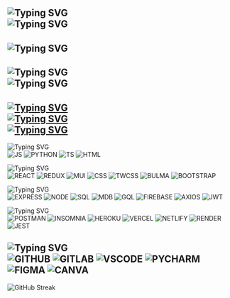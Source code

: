 ![Typing SVG](https://readme-typing-svg.demolab.com?font=Fira+Code&duration=2000&pause=6000&color=44F711&random=false&width=435&lines=Hi%2C+I'm+Richard!) <br>
![Typing SVG](https://readme-typing-svg.demolab.com?font=Fira+Code&duration=2000&pause=6000&color=29F7B5&random=false&width=435&lines=...a+Full-Stack+Software+Developer.) <br>
----- 
![Typing SVG](https://readme-typing-svg.demolab.com?font=Fira+Code&duration=2000&pause=6000&color=EE8FF7&random=false&width=435&lines=STATUS%3A+%5BOPEN+TO+WORK%5D) <br>
-----

![Typing SVG](https://readme-typing-svg.demolab.com?font=Fira+Code&duration=2000&pause=60000&random=false&width=435&lines=Los+Angeles%2C+CA) <br>
![Typing SVG](https://readme-typing-svg.demolab.com?font=Fira+Code&duration=2000&pause=60000&random=false&width=435&lines=Stack%3A+JavaScript%2FMERN) <br>
-----
[![Typing SVG](https://readme-typing-svg.demolab.com?font=Fira+Code&duration=2000&pause=60000&color=E2F765&random=false&width=435&lines=>>Portfolio<<)](https://www.richardsong.dev) <br>
[![Typing SVG](https://readme-typing-svg.demolab.com?font=Fira+Code&duration=2000&pause=60000&color=E2F765&random=false&width=435&lines=>>LinkedIn<<)](https://www.linkedin.com/in/song-richard) <br>
[![Typing SVG](https://readme-typing-svg.demolab.com?font=Fira+Code&duration=2000&pause=60000&color=E2F765&random=false&width=435&lines=>>Resume<<)](https://www.richardsong.dev/assets/RICHARD%20SONG%20-%20RESUME.pdf) <br>
-----
![Typing SVG](https://readme-typing-svg.demolab.com?font=Fira+Code&duration=2000&pause=15000&color=f8f8ff&random=false&width=435&lines=Languages:) <br>
![JS](https://img.shields.io/badge/JavaScript-323330?style=for-the-badge&logo=javascript&logoColor=F7DF1E)
![PYTHON](https://img.shields.io/badge/Python-FFD43B?style=for-the-badge&logo=python&logoColor=blue)
![TS](https://img.shields.io/badge/TypeScript-007ACC?style=for-the-badge&logo=typescript&logoColor=white)
![HTML](https://img.shields.io/badge/HTML5-E34F26?style=for-the-badge&logo=html5&logoColor=white)

![Typing SVG](https://readme-typing-svg.demolab.com?font=Fira+Code&duration=2000&pause=15000&color=f8f8ff&random=false&width=435&lines=Front-End:) <br>
![REACT](https://img.shields.io/badge/React-20232A?style=for-the-badge&logo=react&logoColor=61DAFB)
![REDUX](https://img.shields.io/badge/Redux-593D88?style=for-the-badge&logo=redux&logoColor=white)
![MUI](https://img.shields.io/badge/Material%20UI-007FFF?style=for-the-badge&logo=mui&logoColor=white)
![CSS](https://img.shields.io/badge/CSS3-1572B6?style=for-the-badge&logo=css3&logoColor=white)
![TWCSS](https://img.shields.io/badge/Tailwind_CSS-38B2AC?style=for-the-badge&logo=tailwind-css&logoColor=white)
![BULMA](https://img.shields.io/badge/Bulma-00D1B2?style=for-the-badge&logo=Bulma&logoColor=white)
![BOOTSTRAP](https://img.shields.io/badge/Bootstrap-563D7C?style=for-the-badge&logo=bootstrap&logoColor=white)

![Typing SVG](https://readme-typing-svg.demolab.com?font=Fira+Code&duration=2000&pause=15000&color=f8f8ff&random=false&width=435&lines=Back-End:) <br>
![EXPRESS](https://img.shields.io/badge/Express%20js-000000?style=for-the-badge&logo=express&logoColor=white)
![NODE](https://img.shields.io/badge/Node%20js-339933?style=for-the-badge&logo=nodedotjs&logoColor=white)
![SQL](https://img.shields.io/badge/MySQL-005C84?style=for-the-badge&logo=mysql&logoColor=white)
![MDB](https://img.shields.io/badge/MongoDB-4EA94B?style=for-the-badge&logo=mongodb&logoColor=white)
![GQL](https://img.shields.io/badge/Apollo%20GraphQL-311C87?&style=for-the-badge&logo=Apollo%20GraphQL&logoColor=white)
![FIREBASE](https://img.shields.io/badge/firebase-ffca28?style=for-the-badge&logo=firebase&logoColor=black)
![AXIOS](https://img.shields.io/badge/axios-671ddf?&style=for-the-badge&logo=axios&logoColor=white)
![JWT](https://img.shields.io/badge/JWT-000000?style=for-the-badge&logo=JSON%20web%20tokens&logoColor=white)

![Typing SVG](https://readme-typing-svg.demolab.com?font=Fira+Code&duration=2000&pause=15000&color=f8f8ff&random=false&width=435&lines=Testing/Deployment:) <br>
![POSTMAN](https://img.shields.io/badge/Postman-FF6C37?style=for-the-badge&logo=Postman&logoColor=white)
![INSOMNIA](https://img.shields.io/badge/Insomnia-5849be?style=for-the-badge&logo=Insomnia&logoColor=white)
![HEROKU](https://img.shields.io/badge/Heroku-430098?style=for-the-badge&logo=heroku&logoColor=white)
![VERCEL](https://img.shields.io/badge/Vercel-000000?style=for-the-badge&logo=vercel&logoColor=white)
![NETLIFY](https://img.shields.io/badge/Netlify-00C7B7?style=for-the-badge&logo=netlify&logoColor=white)
![RENDER](https://img.shields.io/badge/Render-46E3B7?style=for-the-badge&logo=render&logoColor=white)
![JEST](https://img.shields.io/badge/Jest-C21325?style=for-the-badge&logo=jest&logoColor=white)

![Typing SVG](https://readme-typing-svg.demolab.com?font=Fira+Code&duration=2000&pause=15000&color=f8f8ff&random=false&width=435&lines=Tools:) <br>
![GITHUB](https://img.shields.io/badge/GitHub-100000?style=for-the-badge&logo=github&logoColor=white)
![GITLAB](https://img.shields.io/badge/GitLab-330F63?style=for-the-badge&logo=gitlab&logoColor=white)
![VSCODE](https://img.shields.io/badge/VSCode-0078D4?style=for-the-badge&logo=visual%20studio%20code&logoColor=white)
![PYCHARM](https://img.shields.io/badge/PyCharm-000000.svg?&style=for-the-badge&logo=PyCharm&logoColor=white)
![FIGMA](https://img.shields.io/badge/Figma-F24E1E?style=for-the-badge&logo=figma&logoColor=white)
![CANVA](https://img.shields.io/badge/Canva-%2300C4CC.svg?&style=for-the-badge&logo=Canva&logoColor=white)
-----
![GitHub Streak](https://streak-stats.demolab.com?user=Song-richard&theme=dark) <br>
